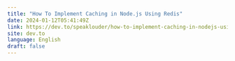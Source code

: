 ```yaml
---
title: "How To Implement Caching in Node.js Using Redis"
date: 2024-01-12T05:41:49Z
link: https://dev.to/speaklouder/how-to-implement-caching-in-nodejs-using-redis-188c?utm_medium=RSS&utm_source=news.12bit.vn
site: dev.to
language: English
draft: false
---
```

